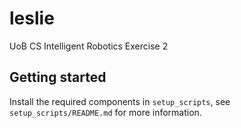 # leslie
UoB CS Intelligent Robotics Exercise 2

## Getting started
Install the required components in `setup_scripts`, see `setup_scripts/README.md` for more information.
